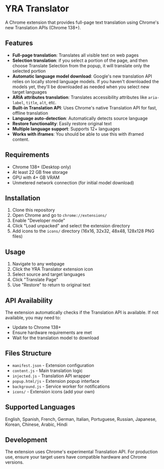 # YRA Translator

A Chrome extension that provides full-page text translation using Chrome's new Translation APIs (Chrome 138+).

## Features

- **Full-page translation**: Translates all visible text on web pages
- **Selection translation**: if you select a portion of the page, and then choose Translate Selection from the popup, it will translate only the selected portion
- **Automatic language model download**: Google's new translation API relies on locally stored language models. If you haven't downloaded the models yet, they'll be downloaded as needed when you select new target languages
- **ARIA attributes translation**: Translates accessibility attributes like `aria-label`, `title`, `alt`, etc.
- **Built-in Translation API**: Uses Chrome's native Translation API for fast, offline translation
- **Language auto-detection**: Automatically detects source language
- **Restore functionality**: Easily restore original text
- **Multiple language support**: Supports 12+ languages
- **Works with iframes**: You should be able to use this with iframed content.

## Requirements

- Chrome 138+ (Desktop only)
- At least 22 GB free storage
- GPU with 4+ GB VRAM
- Unmetered network connection (for initial model download)

## Installation

1. Clone this repository
2. Open Chrome and go to `chrome://extensions/`
3. Enable "Developer mode"
4. Click "Load unpacked" and select the extension directory
5. Add icons to the `icons/` directory (16x16, 32x32, 48x48, 128x128 PNG files)

## Usage

1. Navigate to any webpage
2. Click the YRA Translator extension icon
3. Select source and target languages
4. Click "Translate Page"
5. Use "Restore" to return to original text

## API Availability

The extension automatically checks if the Translation API is available. If not available, you may need to:
- Update to Chrome 138+
- Ensure hardware requirements are met
- Wait for the translation model to download

## Files Structure

- `manifest.json` - Extension configuration
- `content.js` - Main translation logic
- `injected.js` - Translation API wrapper
- `popup.html/js` - Extension popup interface
- `background.js` - Service worker for notifications
- `icons/` - Extension icons (add your own)

## Supported Languages

English, Spanish, French, German, Italian, Portuguese, Russian, Japanese, Korean, Chinese, Arabic, Hindi

## Development

The extension uses Chrome's experimental Translation API. For production use, ensure your target users have compatible hardware and Chrome versions.
